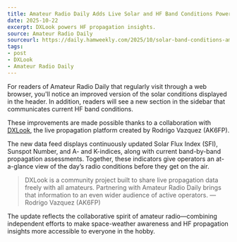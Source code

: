 ```yaml
---
title: Amateur Radio Daily Adds Live Solar and HF Band Conditions Powered by DXLook
date: 2025-10-22
excerpt: DXLook powers HF propagation insights.
source: Amateur Radio Daily
sourceurl: https://daily.hamweekly.com/2025/10/solar-band-conditions-amateur-radio-daily-dxlook/
tags:
- post
- DXLook
- Amateur Radio Daily
---
```

For readers of Amateur Radio Daily that regularly visit through a web browser, you'll notice an improved version of the solar conditions displayed in the header. In addition, readers will see a new section in the sidebar that communicates current HF band conditions.

These improvements are made possible thanks to a collaboration with [DXLook](https://dxlook.com/), the live propagation platform created by Rodrigo Vazquez (AK6FP).

The new data feed displays continuously updated Solar Flux Index (SFI), Sunspot Number, and A- and K-indices, along with current band-by-band propagation assessments. Together, these indicators give operators an at-a-glance view of the day’s radio conditions before they get on the air.

> DXLook is a community project built to share live propagation data freely with all amateurs. Partnering with Amateur Radio Daily brings that information to an even wider audience of active operators. &mdash;Rodrigo Vazquez (AK6FP) 

The update reflects the collaborative spirit of amateur radio—combining independent efforts to make space-weather awareness and HF propagation insights more accessible to everyone in the hobby.